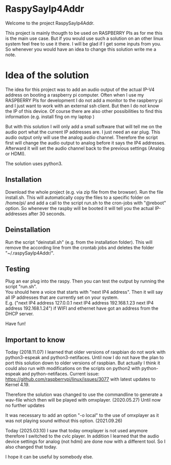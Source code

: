 # RaspySayIp4Addr
Welcome to the project RaspySayIp4Addr.  

This project is mainly thougth to be used on RASPBERRY PIs as for me this is the main use case. But if you would use such a solution on an other linux system feel free to use it there.
I will be glad if I get some inputs from you. So whenever you would have an idea to 
change this solution write me a note.
# Idea of the solution
The idea for this project was to add an audio output of the actual IP-V4 address on booting 
a raspberry pi computer. 
Often when I use my RASPBERRY PIs for development I do not add a monitor to the raspberry pi and 
I just want to work with an external ssh client.
But then I do not know the IP of this device. Of course there are also other possibilities to find this information (e.g. install fing on my laptop )  

But with this solution I will only add a small software that will tell me on the audio port 
what the current IP addresses are. I just need an ear plug.
This audio output only will use the analog audio channel. Therefore the script first will change the audio output to analog before it says 
the IP4 addresses. Afterward it will set the audio channel back to the previous settings (Analog or HDMI).  

The solution uses python3.

## Installation
Download the whole project (e.g. via zip file from the browser).
Run the file install.sh.
This will automatically copy the files to a specific folder on /home/pi/ and add a call to the script run.sh to the cron-jobs with "@reboot" option.
So whenever the raspby will be booted it will tell you the actual IP-addresses after 30 seconds.
## Deinstallation
Run the script "deinstall.sh" (e.g. from the installation folder).
This will remove the according line from the crontab jobs and deletes the folder "~/.raspySayIp4Addr/".


## Testing
Plug an ear plug into the raspy. Then you can test the output by running the script "run.sh".  
You should here a voice that starts with "next IP4 address". Then it will say all IP addresses that are currently
set on your system.  
E.g. ("next IP4 address 127.0.0.1 next IP4 address 192.168.1.23 next IP4 address 192.168.1.24") if WIFI and ethernet have got an address from the DHCP server.

Have fun!

## Important to know
Today (2018.11.07) I learned that older versions of raspbian do not work with python3-espeak and python3-netifaces. Until now I do not have the plan to port this solution down to older versions of raspbian. But actually I think it could also run with modifications on the scripts on python2 with python-espeak and python-netifaces.
Current issue: https://github.com/raspberrypi/linux/issues/3077 with latest updates to Kernel 4.19.

Therefore the solution was changed to use the commandline to generate a wav-file which then will be played with omxplayer.
(2020.05.27) Until now no further updates

It was necessary to add an option "-o local" to the use of omxplayer as it was not playing sound without this option. (2021.09.26)

Today (2025.03.10) I saw that today omxplayer is not used anymore therefore I switched to the cvlc player. In addition I learned that the audio device settings for analog (not hdmi) are done now with a different tool. So I also changed that today.

I hope it can be useful by somebody else.

